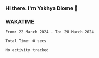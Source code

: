 ### Hi there. I'm Yakhya Diome 👋

### WAKATIME
<!--START_SECTION:waka-->

```txt
From: 22 March 2024 - To: 28 March 2024

Total Time: 0 secs

No activity tracked
```

<!--END_SECTION:waka-->

